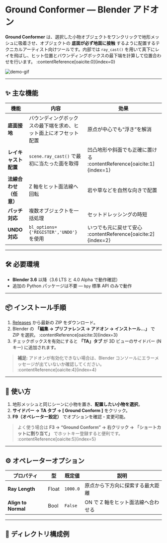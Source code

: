 # Ground Conformer — Blender アドオン

**Ground Conformer** は、選択した小物オブジェクトをワンクリックで地形メッシュに吸着させ、オブジェクトの **底面が必ず地面に接触** するように配置するテクニカルアーティスト向けツールです。内部では `ray_cast()` を用いて真下にレイを飛ばし、ヒット位置とバウンディングボックスの最下端を計算して位置合わせを行います。 :contentReference[oaicite:0]{index=0}

![demo-gif](docs/demo.gif)

---

## ✨ 主な機能

| 機能                   | 内容                                                             | 効果                                                                 |
| ---------------------- | ---------------------------------------------------------------- | -------------------------------------------------------------------- |
| **底面接地**           | バウンディングボックスの最下端を求め、ヒット面上にオフセット配置 | 原点が中心でも“浮き”を解消                                           |
| **レイキャスト配置**   | `scene.ray_cast()` で最初に当たった面を取得                      | 凹凸地形や斜面でも正確に置ける :contentReference[oaicite:1]{index=1} |
| **法線合わせ（任意）** | Z 軸をヒット面法線へ回転                                         | 岩や草などを自然な向きで配置                                         |
| **バッチ対応**         | 複数オブジェクトを一括処理                                       | セットドレッシングの時短                                             |
| **UNDO 対応**          | `bl_options={'REGISTER','UNDO'}` を使用                          | いつでも元に戻せて安心 :contentReference[oaicite:2]{index=2}         |

---

## 🛠️ 必要環境

- **Blender 3.6** 以降（3.6 LTS と 4.0 Alpha で動作確認）
- 追加の Python パッケージは不要 — `bpy` 標準 API のみで動作

---

## 📦 インストール手順

1. [Releases](../../releases) から最新の ZIP をダウンロード。
2. Blender の **「編集 → プリファレンス → アドオン → インストール…」** で ZIP を選択。 :contentReference[oaicite:3]{index=3}
3. チェックボックスを有効にすると **「TA」タブ** が 3D ビューのサイドバー (N キー) に追加されます。

> **補足:** アドオンが有効化できない場合は、Blender コンソールにエラーメッセージが出ていないか確認してください。 :contentReference[oaicite:4]{index=4}

---

## 🚀 使い方

1. 地形メッシュと同じシーンに小物を置き、**配置したい小物を選択**。
2. **サイドバー → TA タブ → [ Ground Conform ]** をクリック。
3. **F9（オペレーター設定）** でオプションを確認・変更可能。

> よく使う場合は **F3 → “Ground Conform” → 右クリック → 「ショートカットに割り当て」** でホットキー登録すると便利です。 :contentReference[oaicite:5]{index=5}

---

## ⚙️ オペレーターオプション

| プロパティ          | 型    | 既定値   | 説明                               |
| ------------------- | ----- | -------- | ---------------------------------- |
| **Ray Length**      | Float | `1000.0` | 原点から下方向に探索する最大距離   |
| **Align to Normal** | Bool  | `False`  | ON で Z 軸をヒット面法線へ合わせる |

---

## 📂 ディレクトリ構成例
